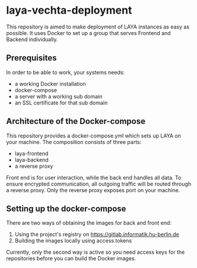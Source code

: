 # laya-vechta-deployment

This repository is aimed to make deployment of LAYA instances as easy as possible. It uses Docker to set up a group that serves Frontend and Backend individually.

## Prerequisites

In order to be able to work, your systems needs:

- a working Docker installation
- docker-compose
- a server with a working sub domain
- an SSL certificate for that sub domain

## Architecture of the Docker-compose

This repository provides a docker-compose.yml which sets up LAYA on your machine. The composition consists of three parts:
- laya-frontend
- laya-backend
- a reverse proxy

Front end is for user interaction, while the back end handles all data. To ensure encrypted communication, all outgoing traffic will be routed through a reverse proxy. Only the reverse proxy exposes port on your machine.

## Setting up the docker-compose

There are two ways of obtaining the images for back and front end:

1. Using the project's registry on https://gitlab.informatik.hu-berlin.de
2. Building the images locally using access tokens 

Currently, only the second way is active so you need access keys for the repositories before you can build the Docker images.

